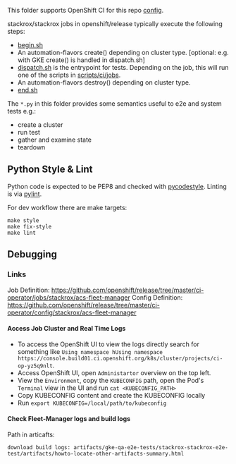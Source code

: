This folder supports OpenShift CI for this repo [config](https://github.com/openshift/release/tree/master/ci-operator/config/stackrox/stackrox).

stackrox/stackrox jobs in openshift/release typically execute the following steps:

- [begin.sh](begin.sh)
- An automation-flavors create() depending on cluster type. [optional: e.g. with GKE create() is handled in dispatch.sh]
- [dispatch.sh](dispatch.sh) is the entrypoint for tests. Depending on the job, this will run one of the scripts in [scripts/ci/jobs](../scripts/ci/jobs/).
- An automation-flavors destroy() depending on cluster type.
- [end.sh](end.sh)

The `*.py` in this folder provides some semantics useful to e2e and system tests e.g.:

- create a cluster
- run test
- gather and examine state
- teardown

## Python Style & Lint

Python code is expected to be PEP8 and checked with
[pycodestyle](https://pypi.org/project/pycodestyle/). Linting is via
[pylint](https://pypi.org/project/pylint/).

For dev workflow there are make targets:

```
make style
make fix-style
make lint
```

## Debugging

### Links

Job Definition: https://github.com/openshift/release/tree/master/ci-operator/jobs/stackrox/acs-fleet-manager
Config Definition: https://github.com/openshift/release/tree/master/ci-operator/config/stackrox/acs-fleet-manager

#### Access Job Cluster and Real Time Logs

- To access the OpenShift UI to view the logs directly search for something like `Using namespace hUsing namespace https://console.build01.ci.openshift.org/k8s/cluster/projects/ci-op-yz5q9nlt`.
- Access OpenShift UI, open `Administartor` overview on the top left.
- View the `Environment`, copy the `KUBECONFIG` path, open the Pod's `Terminal` view in the UI and run `cat <KUBECONFIG_PATH>`
- Copy KUBECONFIG content and create the KUBECONFIG locally
- Run `export KUBECONFIG=/local/path/to/kubeconfig`

#### Check Fleet-Manager logs and build logs

Path in articafts:
```
download build logs: artifacts/gke-qa-e2e-tests/stackrox-stackrox-e2e-test/artifacts/howto-locate-other-artifacts-summary.html
```
